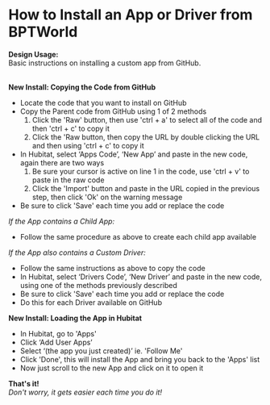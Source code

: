 # How to Install an App or Driver from BPTWorld
<b>Design Usage:</b><br>
Basic instructions on installing a custom app from GitHub.<br><br>

<b>New Install: Copying the Code from GitHub</b><br>
* Locate the code that you want to install on GitHub
* Copy the Parent code from GitHub using 1 of 2 methods
  1. Click the 'Raw' button, then use 'ctrl + a' to select all of the code and then 'ctrl + c' to copy it
  2. Click the 'Raw button, then copy the URL by double clicking the URL and then using 'ctrl + c' to copy it
* In Hubitat, select ‘Apps Code’, ‘New App’ and paste in the new code, again there are two ways
  1. Be sure your cursor is active on line 1 in the code, use 'ctrl + v' to paste in the raw code
  2. Click the 'Import' button and paste in the URL copied in the previous step, then click 'Ok' on the warning message
* Be sure to click 'Save' each time you add or replace the code

<i>If the App contains a Child App:</i>
* Follow the same procedure as above to create each child app available

<i>If the App also contains a Custom Driver:</i>
* Follow the same instructions as above to copy the code
* In Hubitat, select ‘Drivers Code’, ‘New Driver’ and paste in the new code, using one of the methods previously described
* Be sure to click 'Save' each time you add or replace the code
* Do this for each Driver available on GitHub

<b>New Install: Loading the App in Hubitat</b><br>
* In Hubitat, go to 'Apps'
* Click ‘Add User Apps’
* Select ‘(the app you just created)’  ie. 'Follow Me'
* Click 'Done', this will install the App and bring you back to the 'Apps' list
* Now just scroll to the new App and click on it to open it

<b>That's it!</b><br>
<i>Don't worry, it gets easier each time you do it!</i>
